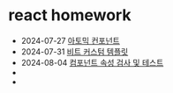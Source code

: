 # react homework

-   2024-07-27 [아토믹 컨포넌트](https://github.com/ldd0702/homework-react/blob/main/src/README.md)
-   2024-07-31 [비트 커스텀 템플릿](https://github.com/ldd0702/homework-react/edit/main/vite-custom-template/README.md)
-   2024-08-04 [컴포넌트 속성 검사 및 테스트](https://github.com/ldd0702/homework-react/tree/main/component-type)
-
-
